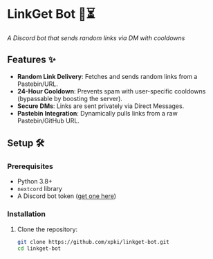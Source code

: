 # LinkGet Bot 🔗⏳  
*A Discord bot that sends random links via DM with cooldowns*

## Features ✨  
- **Random Link Delivery**: Fetches and sends random links from a Pastebin/URL.  
- **24-Hour Cooldown**: Prevents spam with user-specific cooldowns (bypassable by boosting the server).  
- **Secure DMs**: Links are sent privately via Direct Messages.  
- **Pastebin Integration**: Dynamically pulls links from a raw Pastebin/GitHub URL.  

## Setup 🛠️  

### Prerequisites  
- Python 3.8+  
- `nextcord` library  
- A Discord bot token ([get one here](https://discord.com/developers/applications))  

### Installation  
1. Clone the repository:  
   ```bash  
   git clone https://github.com/xpki/linkget-bot.git  
   cd linkget-bot
